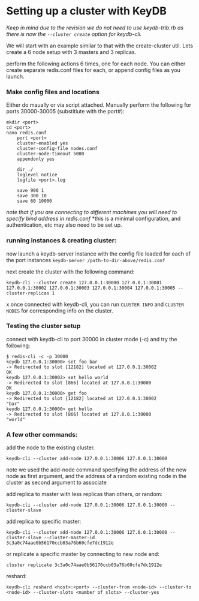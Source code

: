 # Setting up a cluster with KeyDB

*Keep in mind due to the revision we do not need to use keydb-trib.rb as there is now the `--cluster create` option for keydb-cli.*

We will start with an example similar to that with the create-cluster util. Lets create a 6 node setup with 3 masters and 3 replicas.

perform the following actions 6 times, one for each node. You can either create separate redis.conf files for each, or append config files as you launch.

### Make config files and locations
Either do maually or via script attached. Manually perform the following for ports 30000-30005 (substitiute <port> with the port#):
```
mkdir <port>
cd <port> 
nano redis.conf
	port <port>
	cluster-enabled yes
	cluster-config-file nodes.conf
	cluster-node-timeout 5000
	appendonly yes
	
	dir ./
	loglevel notice
	logfile <port>.log

	save 900 1
	save 300 10
	save 60 10000
```
*note that if you are connecting to different machines you will need to specify bind address in redis.conf*
*this is a minimal configuration, and authentication, etc may also need to be set up.

### running instances & creating cluster:

now launch a keydb-server instance with the config file loaded for each of the port instances `keydb-server /path-to-dir-above/redis.conf`

next create the cluster with the following command:
```
keydb-cli --cluster create 127.0.0.1:30000 127.0.0.1:30001 127.0.0.1:30002 127.0.0.1:30003 127.0.0.1:30004 127.0.0.1:30005 --cluster-replicas 1
```
x
once connected with keydb-cli, you can run `CLUSTER INFO` and `CLUSTER NODES` for corresponding info on the cluster.

### Testing the cluster setup

connect with keydb-cli to port 30000 in cluster mode (-c) and try the following:
```
$ redis-cli -c -p 30000
keydb 127.0.0.1:30000> set foo bar
-> Redirected to slot [12182] located at 127.0.0.1:30002
OK
keydb 127.0.0.1:30002> set hello world
-> Redirected to slot [866] located at 127.0.0.1:30000
OK
keydb 127.0.0.1:30000> get foo
-> Redirected to slot [12182] located at 127.0.0.1:30002
"bar"
keydb 127.0.0.1:30000> get hello
-> Redirected to slot [866] located at 127.0.0.1:30000
"world"
```

### A few other commands:

add the node to the existing cluster.
```
keydb-cli --cluster add-node 127.0.0.1:30006 127.0.0.1:30000
```
note we used the add-node command specifying the address of the new node as first argument, and the address of a random existing node in the cluster as second argument to associate

add replica to master with less replicas than others, or random:
```
keydb-cli --cluster add-node 127.0.0.1:30006 127.0.0.1:30000 --cluster-slave
```
add replica to specific master:
```
keydb-cli --cluster add-node 127.0.0.1:30006 127.0.0.1:30000 --cluster-slave --cluster-master-id 3c3a0c74aae0b56170ccb03a76b60cfe7dc1912e
```
or replicate a specific master by connecting to new node and:
```
cluster replicate 3c3a0c74aae0b56170ccb03a76b60cfe7dc1912e
```
reshard:
```
keydb-cli reshard <host>:<port> --cluster-from <node-id> --cluster-to <node-id> --cluster-slots <number of slots> --cluster-yes
```
